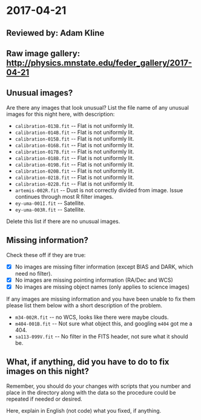 # 2017-04-21

## Reviewed by:   Adam Kline

## Raw image gallery: http://physics.mnstate.edu/feder_gallery/2017-04-21

## Unusual images?

Are there any images that look unusual? List the file name of any unusual images for this night here, with description:

+ `calibration-013B.fit` -- Flat is not uniformly lit.
+ `calibration-014B.fit` -- Flat is not uniformly lit.
+ `calibration-015B.fit` -- Flat is not uniformly lit.
+ `calibration-016B.fit` -- Flat is not uniformly lit.
+ `calibration-017B.fit` -- Flat is not uniformly lit.
+ `calibration-018B.fit` -- Flat is not uniformly lit.
+ `calibration-019B.fit` -- Flat is not uniformly lit.
+ `calibration-020B.fit` -- Flat is not uniformly lit.
+ `calibration-021B.fit` -- Flat is not uniformly lit.
+ `calibration-022B.fit` -- Flat is not uniformly lit.
+ `artemis-002R.fit` -- Dust is not correctly divided from image. Issue continues through most R filter images.
+ `ey-uma-001I.fit` -- Satellite.
+ `ey-uma-003R.fit` -- Satellite.

Delete this list if there are no unusual images.

## Missing information?

Check these off if they are true:

- [x] No images are missing filter information (except BIAS and DARK, which need no filter).
- [x] No images are missing pointing information (RA/Dec and WCS)
- [x] No images are missing object names (only applies to science images)

If any images are missing information and you have been unable to fix them please list
them below with a short description of the problem.

+ `m34-002R.fit` -- no WCS, looks like there were maybe clouds.
+ `m404-001B.fit` -- Not sure what object this, and googling `m404` got me a 404.
+ `sa113-099V.fit` -- No filter in the FITS header, not sure what it should be.

## What, if anything, did you have to do to fix images on this night?

Remember, you should do your changes with scripts that you number and place in the
directory along with the data so the procedure could be repeated if needed or
desired.

Here, explain in English (not code) what you fixed, if anything.

